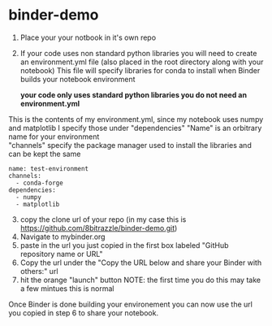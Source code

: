 # binder-demo

1. Place your your notbook in it's own repo

2. If your code uses non standard python libraries you will need to create an environment.yml file (also placed in the root directory along with your notebook)
   This file will specify libraries for conda to install when Binder builds your notebook environment
   
   **your code only uses standard python libraries you do not need an environment.yml**

This is the contents of my environment.yml, since my notebook uses numpy and matplotlib I specify those under "dependencies"
"Name" is an orbitrary name for your environment\
"channels" specify the package manager used to install the libraries and can be kept the same
```
name: test-environment
channels:
  - conda-forge
dependencies:
  - numpy
  - matplotlib
```  
  
3. copy the clone url of your repo (in my case this is https://github.com/8bitrazzle/binder-demo.git)
4. Navigate to mybinder.org
5. paste in the url you just copied in the first box labeled "GitHub repository name or URL"
6. Copy the url under the "Copy the URL below and share your Binder with others:" url
7. hit the orange "launch" button 
   NOTE: the first time you do this may take a few mintues this is normal

Once Binder is done building your environement you can now use the url you copied in step 6 to share your notebook.
